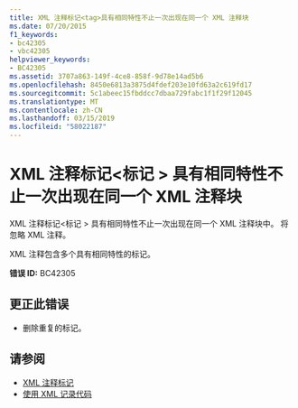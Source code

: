 ```yaml
---
title: XML 注释标记<tag>具有相同特性不止一次出现在同一个 XML 注释块
ms.date: 07/20/2015
f1_keywords:
- bc42305
- vbc42305
helpviewer_keywords:
- BC42305
ms.assetid: 3707a863-149f-4ce8-858f-9d78e14ad5b6
ms.openlocfilehash: 8450e6813a3875d4fdef203e10fd63a2c619fd17
ms.sourcegitcommit: 5c1abeec15fbddcc7dbaa729fabc1f1f29f12045
ms.translationtype: MT
ms.contentlocale: zh-CN
ms.lasthandoff: 03/15/2019
ms.locfileid: "58022187"
---
```

# <a name="xml-comment-tag-tag-appears-with-identical-attributes-more-than-once-in-the-same-xml-comment-block"></a>XML 注释标记\<标记 > 具有相同特性不止一次出现在同一个 XML 注释块
XML 注释标记\<标记 > 具有相同特性不止一次出现在同一个 XML 注释块中。 将忽略 XML 注释。  
  
 XML 注释包含多个具有相同特性的标记。  
  
 **错误 ID:** BC42305  
  
## <a name="to-correct-this-error"></a>更正此错误  
  
-   删除重复的标记。  
  
## <a name="see-also"></a>请参阅

- [XML 注释标记](../../visual-basic/language-reference/xmldoc/index.md)
- [使用 XML 记录代码](../../visual-basic/programming-guide/program-structure/documenting-your-code-with-xml.md)
